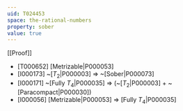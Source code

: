 ```yaml
---
uid: T024453
space: the-rational-numbers
property: sober
value: true
---
```

[[Proof]]

* [T000652] [Metrizable|P000053]
* [I000173] ~[$T_2$|P000003] => ~[Sober|P000073]
* [I000171] ~[Fully $T_4$|P000035] => (~[$T_2$|P000003] + ~[Paracompact|P000030])
* [I000056] [Metrizable|P000053] => [Fully $T_4$|P000035]

